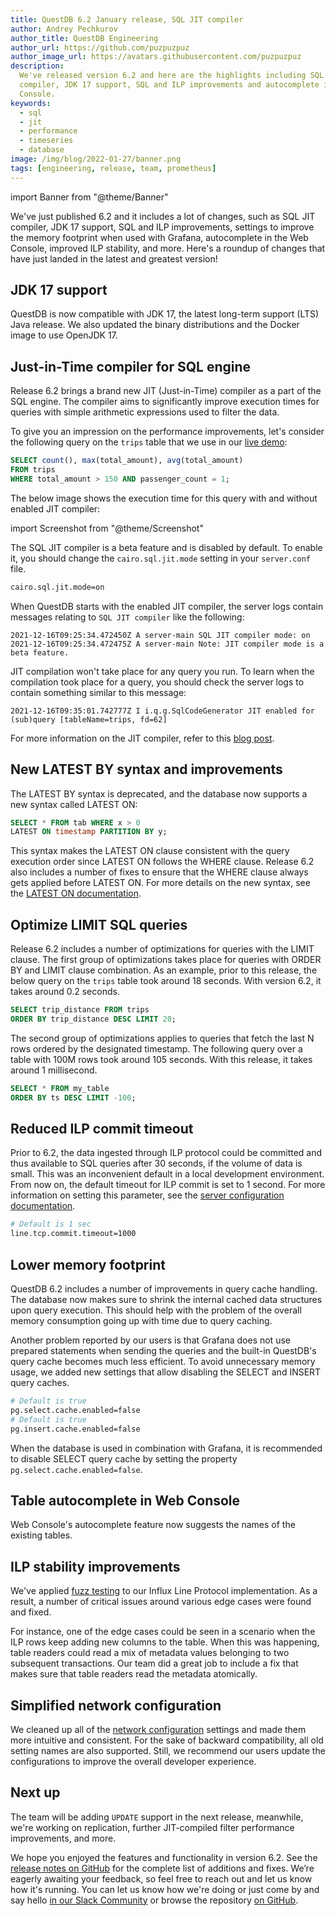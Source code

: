 ```yaml
---
title: QuestDB 6.2 January release, SQL JIT compiler
author: Andrey Pechkurov
author_title: QuestDB Engineering
author_url: https://github.com/puzpuzpuz
author_image_url: https://avatars.githubusercontent.com/puzpuzpuz
description:
  We've released version 6.2 and here are the highlights including SQL JIT
  compiler, JDK 17 support, SQL and ILP improvements and autocomplete in the Web
  Console.
keywords:
  - sql
  - jit
  - performance
  - timeseries
  - database
image: /img/blog/2022-01-27/banner.png
tags: [engineering, release, team, prometheus]
---
```


import Banner from "@theme/Banner"

<Banner
  alt="Latest features in QuestDB version 6.2 including SQL JIT compiler"
  height={360}
  src="/img/blog/2022-01-27/banner.png"
  width={650}
/>

We've just published 6.2 and it includes a lot of changes, such as SQL JIT
compiler, JDK 17 support, SQL and ILP improvements, settings to improve the
memory footprint when used with Grafana, autocomplete in the Web Console,
improved ILP stability, and more. Here's a roundup of changes that have just
landed in the latest and greatest version!

<!--truncate-->

## JDK 17 support

QuestDB is now compatible with JDK 17, the latest long-term support (LTS) Java
release. We also updated the binary distributions and the Docker image to use
OpenJDK 17.

## Just-in-Time compiler for SQL engine

Release 6.2 brings a brand new JIT (Just-in-Time) compiler as a part of the SQL
engine. The compiler aims to significantly improve execution times for queries
with simple arithmetic expressions used to filter the data.

To give you an impression on the performance improvements, let's consider the
following query on the `trips` table that we use in our
[live demo](https://demo.questdb.io/):

```sql
SELECT count(), max(total_amount), avg(total_amount)
FROM trips
WHERE total_amount > 150 AND passenger_count = 1;
```

The below image shows the execution time for this query with and without enabled
JIT compiler:

import Screenshot from "@theme/Screenshot"

<Screenshot
  alt="A diagram comparing query execution times with JIT enabled and disabled"
  height={598}
  src="/img/blog/2022-01-12/cold-v-hot-run-two.png"
  width={650}
/>

The SQL JIT compiler is a beta feature and is disabled by default. To enable it,
you should change the `cairo.sql.jit.mode` setting in your `server.conf` file.

```bash title="path/to/server.conf"
cairo.sql.jit.mode=on
```

When QuestDB starts with the enabled JIT compiler, the server logs contain
messages relating to `SQL JIT compiler` like the following:

```log
2021-12-16T09:25:34.472450Z A server-main SQL JIT compiler mode: on
2021-12-16T09:25:34.472475Z A server-main Note: JIT compiler mode is a beta feature.
```

JIT compilation won't take place for any query you run. To learn when the
compilation took place for a query, you should check the server logs to contain
something similar to this message:

```log
2021-12-16T09:35:01.742777Z I i.q.g.SqlCodeGenerator JIT enabled for (sub)query [tableName=trips, fd=62]
```

For more information on the JIT compiler, refer to this
[blog post](https://questdb.io/blog/2022/01/12/jit-sql-compiler).

## New LATEST BY syntax and improvements

The LATEST BY syntax is deprecated, and the database now supports a new syntax called LATEST ON:

```sql
SELECT * FROM tab WHERE x > 0
LATEST ON timestamp PARTITION BY y;
```

This syntax makes the LATEST ON clause consistent with the query execution order
since LATEST ON follows the WHERE clause. Release 6.2 also includes a
number of fixes to ensure that the WHERE clause always gets applied before
LATEST ON. For more details on the new syntax, see the
[LATEST ON documentation](/docs/reference/sql/latest-on/).

## Optimize LIMIT SQL queries

Release 6.2 includes a number of optimizations for queries with the LIMIT
clause. The first group of optimizations takes place for queries with ORDER BY
and LIMIT clause combination. As an example, prior to this release, the below
query on the `trips` table took around 18 seconds. With version 6.2, it takes
around 0.2 seconds.

```sql
SELECT trip_distance FROM trips
ORDER BY trip_distance DESC LIMIT 20;
```

The second group of optimizations applies to queries that fetch the last N rows
ordered by the designated timestamp. The following query over a table with 100M
rows took around 105 seconds. With this release, it takes around 1 millisecond.

```sql
SELECT * FROM my_table
ORDER BY ts DESC LIMIT -100;
```

## Reduced ILP commit timeout

Prior to 6.2, the data ingested through ILP protocol could be committed and thus
available to SQL queries after 30 seconds, if the volume of data is small. This
was an inconvenient default in a local development environment. From now on, the
default timeout for ILP commit is set to 1 second. For more information on
setting this parameter, see the
[server configuration documentation](/docs/reference/configuration/).

```bash title="/path/to/server.conf"
# Default is 1 sec
line.tcp.commit.timeout=1000
```

## Lower memory footprint

QuestDB 6.2 includes a number of improvements in query cache handling. The
database now makes sure to shrink the internal cached data structures upon query
execution. This should help with the problem of the overall memory consumption
going up with time due to query caching.

Another problem reported by our users is that Grafana does not use prepared
statements when sending the queries and the built-in QuestDB's query cache
becomes much less efficient. To avoid unnecessary memory usage, we added new
settings that allow disabling the SELECT and INSERT query caches.

```bash title="/path/to/server.conf"
# Default is true
pg.select.cache.enabled=false
# Default is true
pg.insert.cache.enabled=false
```

When the database is used in combination with Grafana, it is recommended to
disable SELECT query cache by setting the property
`pg.select.cache.enabled=false`.

## Table autocomplete in Web Console

Web Console's autocomplete feature now suggests the names of the existing
tables.

<Screenshot
  alt="Query execution time benchmark"
  height={191}
  src="/img/blog/2022-01-27/table-autocomplete.png"
  width={650}
/>

## ILP stability improvements

We've applied [fuzz testing](https://en.wikipedia.org/wiki/Fuzzing) to our
Influx Line Protocol implementation. As a result, a number of critical issues
around various edge cases were found and fixed.

For instance, one of the edge cases could be seen in a scenario when the ILP
rows keep adding new columns to the table. When this was happening, table
readers could read a mix of metadata values belonging to two subsequent
transactions. Our team did a great job to include a fix that makes sure that
table readers read the metadata atomically.

## Simplified network configuration

We cleaned up all of the
[network configuration](/docs/operations/capacity-planning/#network-configuration)
settings and made them more intuitive and consistent. For the sake of backward
compatibility, all old setting names are also supported. Still, we recommend our
users update the configurations to improve the overall developer experience.

## Next up

The team will be adding `UPDATE` support in the next release, meanwhile, we're
working on replication, further JIT-compiled filter performance improvements,
and more.

We hope you enjoyed the features and functionality in version 6.2. See the
[release notes on GitHub](https://github.com/questdb/questdb/releases/tag/6.2)
for the complete list of additions and fixes. We’re eagerly awaiting your
feedback, so feel free to reach out and let us know how it's running. You can
let us know how we're doing or just come by and say hello
[in our Slack Community]({@slackUrl@}) or browse the repository
[on GitHub]({@githubUrl@}).
